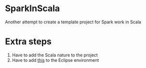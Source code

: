 # SparkInScala
Another attempt to create a template project for Spark work in Scala

# Extra steps
1. Have to add the Scala nature to the project
2. Have to add [this](http://scala-ide.org/docs/tutorials/m2eclipse/) to the Eclipse environment
